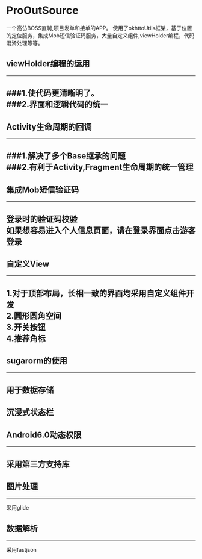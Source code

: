 # ProOutSource
一个高仿BOSS直聘,项目发单和接单的APP。
使用了okhttoUtils框架，基于位置的定位服务，集成Mob短信验证码服务，大量自定义组件,viewHolder编程，代码混淆处理等等。
##   viewHolder编程的运用
--------------------------------------------------------------------------
###1.使代码更清晰明了。</br>
###2.界面和逻辑代码的统一</br>
------------------------------------------------------------------------------
##   Activity生命周期的回调
---------------------------------------------------------------------------
###1.解决了多个Base继承的问题</br>
###2.有利于Activity,Fragment生命周期的统一管理</br>
---------------------------------------------------------------------------
##   集成Mob短信验证码
-------------------------------------------------------------------------
登录时的验证码校验</br>
如果想容易进入个人信息页面，请在登录界面点击游客登录</br>
--------------------------------------------------------------------------
##   自定义View
--------------------------------------------------------------------------
1.对于顶部布局，长相一致的界面均采用自定义组件开发</br>
2.圆形圆角空间</br>
3.开关按钮</br>
4.推荐角标</br>
-----------------------------------------------------------------------------
##    sugarorm的使用
----------------------------------------------------------------------------
用于数据存储</br>
------------------------------------------------------------------------------
##    沉浸式状态栏
##    Android6.0动态权限
------------------------------------------------------------------------------
采用第三方支持库</br>
------------------------------------------------------------------------------------
##    图片处理
---------------------------------------------------------------------------------------
采用glide</br>
##    数据解析
--------------------------------------------------------------------------------------------
采用fastjson</br>
